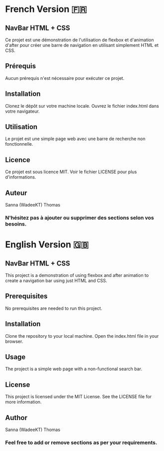 # French Version 🇫🇷

## NavBar HTML + CSS
Ce projet est une démonstration de l'utilisation de flexbox et d'animation d'after pour créer une barre de navigation en utilisant simplement HTML et CSS.
 
## Prérequis
Aucun prérequis n'est nécessaire pour exécuter ce projet.

## Installation
Clonez le dépôt sur votre machine locale.
Ouvrez le fichier index.html dans votre navigateur.

## Utilisation
Le projet est une simple page web avec une barre de recherche non fonctionnelle.

## Licence
Ce projet est sous licence MIT. Voir le fichier LICENSE pour plus d'informations.

## Auteur
Sanna (WadeeKT) Thomas

### N'hésitez pas à ajouter ou supprimer des sections selon vos besoins.


# English Version 🇬🇧

## NavBar HTML + CSS
This project is a demonstration of using flexbox and after animation to create a navigation bar using just HTML and CSS.

## Prerequisites
No prerequisites are needed to run this project.

## Installation
Clone the repository to your local machine.
Open the index.html file in your browser.

## Usage
The project is a simple web page with a non-functional search bar.

## License
This project is licensed under the MIT License. See the LICENSE file for more information.

## Author
Sanna (WadeeKT) Thomas

### Feel free to add or remove sections as per your requirements.
